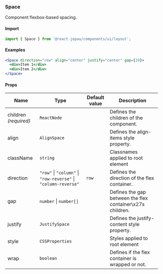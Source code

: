 ### Space

Component flexbox-based spacing.

#### Import

```jsx
import { Space } from '@react-jopau/components/ui/layout';
```

#### Examples

```jsx
<Space direction="row" align="center" justify="center" gap={10}>
  <div>Item 1</div>
  <div>Item 2</div>
</Space>
```

#### Props

| Name                  | Type                                                           | Default value | Description                                               |
| --------------------- | -------------------------------------------------------------- | ------------- | --------------------------------------------------------- |
| children _(required)_ | `ReactNode`                                                    |               | Defines the children of the component.                    |
| align                 | `AlignSpace`                                                   |               | Defines the align-items style property.                   |
| className             | `string`                                                       |               | Classnames applied to root element                        |
| direction             | `"row"` \| `"column"` \| `"row-reverse"` \| `"column-reverse"` | `row`         | Defines the direction of the flex container.              |
| gap                   | `number` \| `number[]`                                         |               | Defines the gap between the flex container\x27s children. |
| justify               | `JustifySpace`                                                 |               | Defines the justify-content style property.               |
| style                 | `CSSProperties`                                                |               | Styles applied to root element                            |
| wrap                  | `boolean`                                                      |               | Defines if the flex container is wrapped or not.          |
